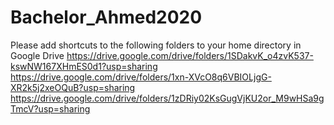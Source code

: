 # Bachelor_Ahmed2020

Please add shortcuts to the following folders to your home directory in Google Drive
https://drive.google.com/drive/folders/1SDakvK_o4zvK537-kswNW167XHmES0d1?usp=sharing
https://drive.google.com/drive/folders/1xn-XVcO8q6VBIOLjgG-XR2k5j2xeOQuB?usp=sharing
https://drive.google.com/drive/folders/1zDRiy02KsGugVjKU2or_M9wHSa9gTmcV?usp=sharing
